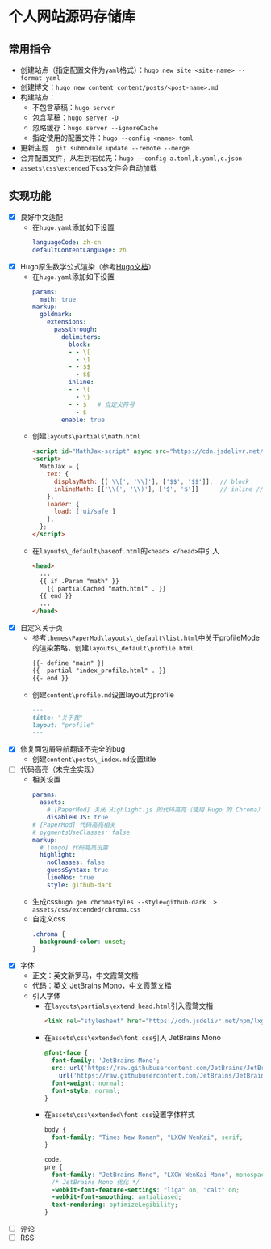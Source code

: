 # 个人网站源码存储库

## 常用指令

- 创建站点（指定配置文件为`yaml`格式）：`hugo new site <site-name> --format yaml`
- 创建博文：`hugo new content content/posts/<post-name>.md`
- 构建站点：
  - 不包含草稿：`hugo server`
  - 包含草稿：`hugo server -D`
  - 忽略缓存：`hugo server --ignoreCache`
  - 指定使用的配置文件：`hugo --config <name>.toml`
- 更新主题：`git submodule update --remote --merge`
- 合并配置文件，从左到右优先：`hugo --config a.toml,b.yaml,c.json`
- `assets\css\extended`下css文件会自动加载

## 实现功能

- [x] 良好中文适配
  - 在`hugo.yaml`添加如下设置
    ```yaml
    languageCode: zh-cn
    defaultContentLanguage: zh
    ```
- [x] Hugo原生数学公式渲染（参考[Hugo文档](https://gohugo.io/content-management/mathematics/)）
  - 在`hugo.yaml`添加如下设置
    ```yaml
    params:
      math: true
    markup:
      goldmark:
        extensions:
          passthrough:
            delimiters:
              block:
              - - \[
                - \]
              - - $$
                - $$
              inline:
              - - \(
                - \)
              - - $   # 自定义符号
                - $
            enable: true
    ```
  - 创建`layouts\partials\math.html`
    ```html
    <script id="MathJax-script" async src="https://cdn.jsdelivr.net/npm/mathjax@3/es5/tex-chtml.js"></script>
    <script>
      MathJax = {
        tex: {
          displayMath: [['\\[', '\\]'], ['$$', '$$']],  // block
          inlineMath: [['\\(', '\\)'], ['$', '$']]      // inline // 自定义符号
        },
        loader: {
          load: ['ui/safe']
        },
      };
    </script>
    ```
  - 在`layouts\_default\baseof.html`的`<head> </head>`中引入
    ```html
    <head>
      ...
      {{ if .Param "math" }}
        {{ partialCached "math.html" . }}
      {{ end }}
      ...
    </head>
    ```
- [x] 自定义关于页
  - 参考`themes\PaperMod\layouts\_default\list.html`中关于profileMode的渲染策略，创建`layouts\_default\profile.html`
    ```html
    {{- define "main" }}
    {{- partial "index_profile.html" . }}
    {{- end }}
    ```
  - 创建`content\profile.md`设置layout为profile
    ```md
    ---
    title: "关于我"
    layout: "profile"
    ---
    ```
- [x] 修复面包屑导航翻译不完全的bug
  - 创建`content\posts\_index.md`设置title
- [ ] 代码高亮（未完全实现）
  - 相关设置
    ```yaml
    params:
      assets:
        # [PaperMod] 关闭 Highlight.js 的代码高亮（使用 Hugo 的 Chroma）
        disableHLJS: true
    # [PaperMod] 代码高亮相关
    # pygmentsUseClasses: false
    markup:
      # [hugo] 代码高亮设置
      highlight:
        noClasses: false
        guessSyntax: true
        lineNos: true
        style: github-dark
    ```
  - 生成css`hugo gen chromastyles --style=github-dark  > assets/css/extended/chroma.css`
  - 自定义css
    ```css
    .chroma {
      background-color: unset;
    }
    ```
- [x] 字体
  - 正文：英文新罗马，中文霞鹜文楷
  - 代码：英文 JetBrains Mono，中文霞鹜文楷
  - 引入字体
    - 在`layouts\partials\extend_head.html`引入霞鹜文楷
      ```html
      <link rel="stylesheet" href="https://cdn.jsdelivr.net/npm/lxgw-wenkai-webfont/style.css" />
      ```
    - 在`assets\css\extended\font.css`引入 JetBrains Mono
      ```css
      @font-face {
        font-family: 'JetBrains Mono';
        src: url('https://raw.githubusercontent.com/JetBrains/JetBrainsMono/master/fonts/webfonts/JetBrainsMono-Regular.woff2') format('woff2'),
          url('https://raw.githubusercontent.com/JetBrains/JetBrainsMono/master/fonts/ttf/JetBrainsMono-Regular.ttf') format('truetype');
        font-weight: normal;
        font-style: normal;
      }
      ```
    - 在`assets\css\extended\font.css`设置字体样式
      ```css
      body {
        font-family: "Times New Roman", "LXGW WenKai", serif;
      }

      code,
      pre {
        font-family: "JetBrains Mono", "LXGW WenKai Mono", monospace;
        /* JetBrains Mono 优化 */
        -webkit-font-feature-settings: "liga" on, "calt" on;
        -webkit-font-smoothing: antialiased;
        text-rendering: optimizeLegibility;
      }
      ```
- [ ] 评论
- [ ] RSS